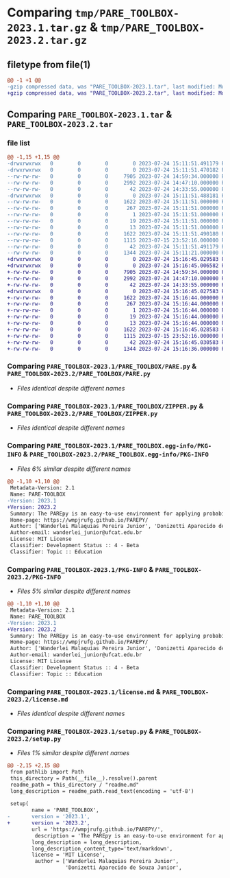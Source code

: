 # Comparing `tmp/PARE_TOOLBOX-2023.1.tar.gz` & `tmp/PARE_TOOLBOX-2023.2.tar.gz`

## filetype from file(1)

```diff
@@ -1 +1 @@
-gzip compressed data, was "PARE_TOOLBOX-2023.1.tar", last modified: Mon Jul 24 15:11:51 2023, max compression
+gzip compressed data, was "PARE_TOOLBOX-2023.2.tar", last modified: Mon Jul 24 15:16:45 2023, max compression
```

## Comparing `PARE_TOOLBOX-2023.1.tar` & `PARE_TOOLBOX-2023.2.tar`

### file list

```diff
@@ -1,15 +1,15 @@
-drwxrwxrwx   0        0        0        0 2023-07-24 15:11:51.491179 PARE_TOOLBOX-2023.1/
-drwxrwxrwx   0        0        0        0 2023-07-24 15:11:51.470182 PARE_TOOLBOX-2023.1/PARE_TOOLBOX/
--rw-rw-rw-   0        0        0     7905 2023-07-24 14:59:34.000000 PARE_TOOLBOX-2023.1/PARE_TOOLBOX/PARE.py
--rw-rw-rw-   0        0        0     2992 2023-07-24 14:47:10.000000 PARE_TOOLBOX-2023.1/PARE_TOOLBOX/ZIPPER.py
--rw-rw-rw-   0        0        0       42 2023-07-24 14:33:55.000000 PARE_TOOLBOX-2023.1/PARE_TOOLBOX/__init__.py
-drwxrwxrwx   0        0        0        0 2023-07-24 15:11:51.488181 PARE_TOOLBOX-2023.1/PARE_TOOLBOX.egg-info/
--rw-rw-rw-   0        0        0     1622 2023-07-24 15:11:51.000000 PARE_TOOLBOX-2023.1/PARE_TOOLBOX.egg-info/PKG-INFO
--rw-rw-rw-   0        0        0      267 2023-07-24 15:11:51.000000 PARE_TOOLBOX-2023.1/PARE_TOOLBOX.egg-info/SOURCES.txt
--rw-rw-rw-   0        0        0        1 2023-07-24 15:11:51.000000 PARE_TOOLBOX-2023.1/PARE_TOOLBOX.egg-info/dependency_links.txt
--rw-rw-rw-   0        0        0       19 2023-07-24 15:11:51.000000 PARE_TOOLBOX-2023.1/PARE_TOOLBOX.egg-info/requires.txt
--rw-rw-rw-   0        0        0       13 2023-07-24 15:11:51.000000 PARE_TOOLBOX-2023.1/PARE_TOOLBOX.egg-info/top_level.txt
--rw-rw-rw-   0        0        0     1622 2023-07-24 15:11:51.490180 PARE_TOOLBOX-2023.1/PKG-INFO
--rw-rw-rw-   0        0        0     1115 2023-07-15 23:52:16.000000 PARE_TOOLBOX-2023.1/license.md
--rw-rw-rw-   0        0        0       42 2023-07-24 15:11:51.491179 PARE_TOOLBOX-2023.1/setup.cfg
--rw-rw-rw-   0        0        0     1344 2023-07-24 15:11:21.000000 PARE_TOOLBOX-2023.1/setup.py
+drwxrwxrwx   0        0        0        0 2023-07-24 15:16:45.029583 PARE_TOOLBOX-2023.2/
+drwxrwxrwx   0        0        0        0 2023-07-24 15:16:45.006582 PARE_TOOLBOX-2023.2/PARE_TOOLBOX/
+-rw-rw-rw-   0        0        0     7905 2023-07-24 14:59:34.000000 PARE_TOOLBOX-2023.2/PARE_TOOLBOX/PARE.py
+-rw-rw-rw-   0        0        0     2992 2023-07-24 14:47:10.000000 PARE_TOOLBOX-2023.2/PARE_TOOLBOX/ZIPPER.py
+-rw-rw-rw-   0        0        0       42 2023-07-24 14:33:55.000000 PARE_TOOLBOX-2023.2/PARE_TOOLBOX/__init__.py
+drwxrwxrwx   0        0        0        0 2023-07-24 15:16:45.027583 PARE_TOOLBOX-2023.2/PARE_TOOLBOX.egg-info/
+-rw-rw-rw-   0        0        0     1622 2023-07-24 15:16:44.000000 PARE_TOOLBOX-2023.2/PARE_TOOLBOX.egg-info/PKG-INFO
+-rw-rw-rw-   0        0        0      267 2023-07-24 15:16:44.000000 PARE_TOOLBOX-2023.2/PARE_TOOLBOX.egg-info/SOURCES.txt
+-rw-rw-rw-   0        0        0        1 2023-07-24 15:16:44.000000 PARE_TOOLBOX-2023.2/PARE_TOOLBOX.egg-info/dependency_links.txt
+-rw-rw-rw-   0        0        0       19 2023-07-24 15:16:44.000000 PARE_TOOLBOX-2023.2/PARE_TOOLBOX.egg-info/requires.txt
+-rw-rw-rw-   0        0        0       13 2023-07-24 15:16:44.000000 PARE_TOOLBOX-2023.2/PARE_TOOLBOX.egg-info/top_level.txt
+-rw-rw-rw-   0        0        0     1622 2023-07-24 15:16:45.028583 PARE_TOOLBOX-2023.2/PKG-INFO
+-rw-rw-rw-   0        0        0     1115 2023-07-15 23:52:16.000000 PARE_TOOLBOX-2023.2/license.md
+-rw-rw-rw-   0        0        0       42 2023-07-24 15:16:45.030583 PARE_TOOLBOX-2023.2/setup.cfg
+-rw-rw-rw-   0        0        0     1344 2023-07-24 15:16:36.000000 PARE_TOOLBOX-2023.2/setup.py
```

### Comparing `PARE_TOOLBOX-2023.1/PARE_TOOLBOX/PARE.py` & `PARE_TOOLBOX-2023.2/PARE_TOOLBOX/PARE.py`

 * *Files identical despite different names*

### Comparing `PARE_TOOLBOX-2023.1/PARE_TOOLBOX/ZIPPER.py` & `PARE_TOOLBOX-2023.2/PARE_TOOLBOX/ZIPPER.py`

 * *Files identical despite different names*

### Comparing `PARE_TOOLBOX-2023.1/PARE_TOOLBOX.egg-info/PKG-INFO` & `PARE_TOOLBOX-2023.2/PARE_TOOLBOX.egg-info/PKG-INFO`

 * *Files 6% similar despite different names*

```diff
@@ -1,10 +1,10 @@
 Metadata-Version: 2.1
 Name: PARE-TOOLBOX
-Version: 2023.1
+Version: 2023.2
 Summary: The PAREpy is an easy-to-use environment for applying probabilistic modeling.
 Home-page: https://wmpjrufg.github.io/PAREPY/
 Author: ['Wanderlei Malaquias Pereira Junior', 'Donizetti Aparecido de Souza Junior', 'Romes Antônio Borges', 'Mateus Pereira da Silva']
 Author-email: wanderlei_junior@ufcat.edu.br
 License: MIT License
 Classifier: Development Status :: 4 - Beta
 Classifier: Topic :: Education
```

### Comparing `PARE_TOOLBOX-2023.1/PKG-INFO` & `PARE_TOOLBOX-2023.2/PKG-INFO`

 * *Files 5% similar despite different names*

```diff
@@ -1,10 +1,10 @@
 Metadata-Version: 2.1
 Name: PARE_TOOLBOX
-Version: 2023.1
+Version: 2023.2
 Summary: The PAREpy is an easy-to-use environment for applying probabilistic modeling.
 Home-page: https://wmpjrufg.github.io/PAREPY/
 Author: ['Wanderlei Malaquias Pereira Junior', 'Donizetti Aparecido de Souza Junior', 'Romes Antônio Borges', 'Mateus Pereira da Silva']
 Author-email: wanderlei_junior@ufcat.edu.br
 License: MIT License
 Classifier: Development Status :: 4 - Beta
 Classifier: Topic :: Education
```

### Comparing `PARE_TOOLBOX-2023.1/license.md` & `PARE_TOOLBOX-2023.2/license.md`

 * *Files identical despite different names*

### Comparing `PARE_TOOLBOX-2023.1/setup.py` & `PARE_TOOLBOX-2023.2/setup.py`

 * *Files 1% similar despite different names*

```diff
@@ -2,15 +2,15 @@
 from pathlib import Path
 this_directory = Path(__file__).resolve().parent
 readme_path = this_directory / "readme.md"
 long_description = readme_path.read_text(encoding = 'utf-8')
 
 setup(
     	name = 'PARE_TOOLBOX',
-    	version = '2023.1',
+    	version = '2023.2',
 		url = 'https://wmpjrufg.github.io/PAREPY/',
         description = 'The PAREpy is an easy-to-use environment for applying probabilistic modeling.',
 		long_description = long_description,
 		long_description_content_type='text/markdown',   
     	license = 'MIT License',
         author = ['Wanderlei Malaquias Pereira Junior', 
                   'Donizetti Aparecido de Souza Junior',
```

